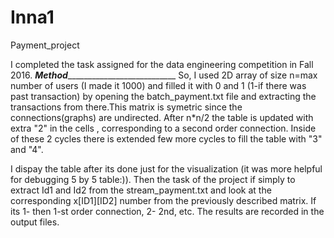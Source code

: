 # Inna1

Payment_project

I completed the  task assigned for the data engineering competition in Fall 2016.
___________Method______________________________________
So, I used 2D array of size n=max number of users (I made it 1000) and filled it with 0 and 1 (1-if there was past transaction) by opening the batch_payment.txt file and extracting the transactions from there.This matrix is symetric since the connections(graphs) are undirected.
After n*n/2 the table is updated with extra "2" in the cells , corresponding to a second order connection. Inside of these 2 cycles there is extended few more cycles to fill the table with "3" and "4".

I dispay the table after its done just for the visualization (it was more helpful for debugging 5 by 5 table:)).
Then the task of the project if simply to extract Id1 and Id2 from the stream_payment.txt and look at the corresponding x[ID1][ID2] number from the previously described matrix. If its 1- then 1-st order connection, 2- 2nd, etc.
The results are recorded in the output files.
